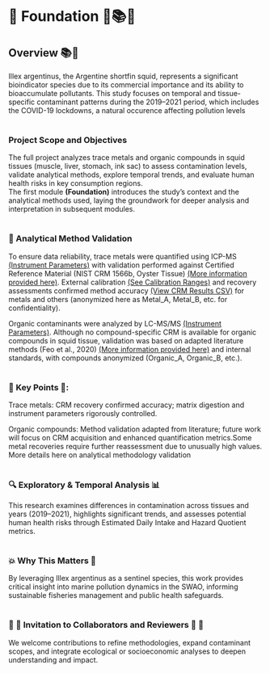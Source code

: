 # 🧱 Foundation 🧱📚🦑

## Overview 📚🦑

Illex argentinus, the Argentine shortfin squid, represents a significant bioindicator species due to its commercial importance and its ability to bioaccumulate pollutants. This study focuses on temporal and tissue-specific contaminant patterns during the 2019–2021 period, which includes the COVID-19 lockdowns, a natural occurence affecting pollution levels <br><br>

### Project Scope and Objectives<br>

The full project analyzes trace metals and organic compounds in squid tissues (muscle, liver, stomach, ink sac) to assess contamination levels, validate analytical methods, explore temporal trends, and evaluate human health risks in key consumption regions.<br> The first module **(Foundation)** introduces the study’s context and the analytical methods used, laying the groundwork for deeper analysis and interpretation in subsequent modules.<br><br>

### 🧪 Analytical Method Validation<br>

To ensure data reliability, trace metals were quantified using ICP-MS [(Instrument Parameters)](Methodology/Metals/Instrumnt_Param.pdf) with validation performed against Certified Reference Material (NIST CRM 1566b, Oyster Tissue) [(More information provided here)](https://tsapps.nist.gov/srmext/certificates/1566b.pdf). External calibration [(See Calibration Ranges)](Methodology/Metals/Calib_Stand_Rangs.png) and recovery assessments confirmed method accuracy [(View CRM Results CSV)](https://github.com/Euchie23/SquidStack/blob/main/docs/Metals/recovery_rate.csv)  for metals and others (anonymized here as Metal_A, Metal_B, etc. for confidentiality).<br>

Organic contaminants were analyzed by LC-MS/MS [(Instrument Parameters)](Methodology/Organics/Instrumnt_Params.pdf). Although no compound-specific CRM is available for organic compounds in squid tissue, validation was based on adapted literature methods (Feo et al., 2020) [(More information provided here)](Methodology/Organics/Anlyt_Method_Valid_Organics.md) and internal standards, with compounds anonymized (Organic_A, Organic_B, etc.).<br><br>


### 🔑 Key Points 🔑:
Trace metals: CRM recovery confirmed accuracy; matrix digestion and instrument parameters rigorously controlled.

Organic compounds: Method validation adapted from literature; future work will focus on CRM acquisition and enhanced quantification metrics.Some metal recoveries require further reassessment due to unusually high values.
More details here on analytical methodology validation<br><br>

### 🔍 Exploratory & Temporal Analysis 📊

This research examines differences in contamination across tissues and years (2019–2021), highlights significant trends, and assesses potential human health risks through Estimated Daily Intake and Hazard Quotient metrics.<br><br>

### 💥 Why This Matters 🔗

By leveraging Illex argentinus as a sentinel species, this work provides critical insight into marine pollution dynamics in the SWAO, informing sustainable fisheries management and public health safeguards.<br><br>

### 🤝 💬 Invitation to Collaborators and Reviewers 💬 🤝

We welcome contributions to refine methodologies, expand contaminant scopes, and integrate ecological or socioeconomic analyses to deepen understanding and impact.
